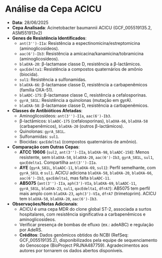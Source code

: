 # Análise da Cepa ACICU
- **Data**: 28/06/2025
- **Cepa Analisada**: Acinetobacter baumannii ACICU (GCF_005519135.2, ASM551913v2)
- **Genes de Resistência Identificados**:
  - `ant(3'')-IIa`: Resistência a espectinomicina/estreptomicina (aminoglicosídeos).
  - `aac(6')-Ib3`: Resistência a amicacina/kanamicina/tobramicina (aminoglicosídeos).
  - `blaOXA-20`: β-lactamase classe D, resistência a β-lactâmicos.
  - `qacEdelta1`: Resistência a compostos quaternários de amônio (biocida).
  - `sul1`: Resistência a sulfonamidas.
  - `blaOXA-66`: β-lactamase classe D, resistência a carbapenêmicos (família OXA-51).
  - `blaADC-175`: β-lactamase classe C, resistência a cefalosporinas.
  - `gyrA_S81L`: Resistência a quinolonas (mutação em gyrA).
  - `blaOXA-58`: β-lactamase classe D, resistência a carbapenêmicos.
- **Classes de Antibióticos Afetadas**:
  - Aminoglicosídeos: `ant(3'')-IIa`, `aac(6')-Ib3`.
  - β-lactâmicos: `blaADC-175` (cefalosporinas), `blaOXA-66`, `blaOXA-58` (carbapenêmicos), `blaOXA-20` (outros β-lactâmicos).
  - Quinolonas: `gyrA_S81L`.
  - Sulfonamidas: `sul1`.
  - Biocidas: `qacEdelta1` (compostos quaternários de amônio).
- **Comparação com Outras Cepas**:
  - **ATCC 19606** (`sul2`, `ant(3'')-IIa`, `blaOXA-98`, `blaADC-158`): Menos resistente, sem `blaOXA-58`, `blaOXA-20`, `aac(6')-Ib3`, `gyrA_S81L`, `sul1`, `qacEdelta1`. Compartilha `ant(3'')-IIa`.
  - **AYE** (`gyrA_S81L`, `blaADC-11`, `blaOXA-69`, `sul1`): Perfil semelhante, com `gyrA_S81L` e `sul1`. ACICU adiciona `blaOXA-58`, `blaOXA-20`, `blaOXA-66`, `aac(6')-Ib3`, `qacEdelta1`, mas falta `blaADC-11`.
  - **AB5075** (`ant(3'')-IIa`, `aph(3')-VIa`, `blaOXA-69`, `blaADC-11`, `gyrA_S81L`, `blaOXA-23`, `sul1`, `qacEdelta1`, `dfrA7`): AB5075 tem perfil mais amplo com `blaOXA-23`, `aph(3')-VIa`, `dfrA7` (trimetoprim). ACICU tem `blaOXA-58`, `blaOXA-20`, `aac(6')-Ib3`.
- **Observações/Notas Adicionais**:
  - ACICU é uma cepa MDR do clone global ST-2, associada a surtos hospitalares, com resistência significativa a carbapenêmicos e aminoglicosídeos.
  - Verificar presença de bombas de efluxo (ex.: adeABC) e regulação por AdeRS.
  - **Créditos**: Dados genômicos obtidos do NCBI (RefSeq: GCF_005519135.2), disponibilizados pela equipe de sequenciamento do Genoscope (BioProject PRJNA487759). Agradecimentos aos autores por tornarem os dados abertos disponíveis.
